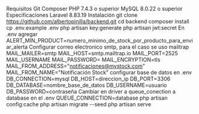 Requisitos
Git 
Composer 
PHP 7.4.3 o superior 
MySQL 8.0.22 o superior
Especificaciones
Laravel 8.83.19
Instalación
git clone https://github.com/albertopinilla/backend.git
cd backend
composer install
cp .env.example .env
php artisan key:generate
php artisan jwt:secret
En .env agregar 
ALERT_MIN_PRODUCT=numero_minimo_de_stock_por_producto_para_enviar_alerta
Configurar correo electronico smtp, para el caso se uso mailtrap
MAIL_MAILER=smtp
MAIL_HOST=smtp.mailtrap.io
MAIL_PORT=2525
MAIL_USERNAME
MAIL_PASSWORD=
MAIL_ENCRYPTION=tls
MAIL_FROM_ADDRESS="notificaciones@mystock.com"
MAIL_FROM_NAME="Notificación Stock"
configurar base de datos en .env
DB_CONNECTION=mysql 
DB_HOST=direccion_ip 
DB_PORT=3306
DB_DATABASE=nombre_base_de_datos
DB_USERNAME=usuario DB_PASSWORD=contraseña
Cambiar en driver a queue_conection a database en el .env
QUEUE_CONNECTION=database
php artisan config:cache
php artisan migrate --seed
php artisan serve
